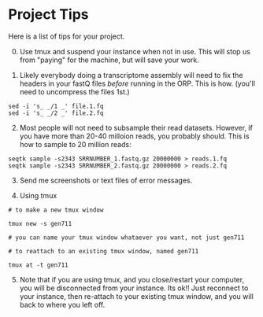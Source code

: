 Project Tips
==

Here is a list of tips for your project.

0. Use tmux and suspend your instance when not in use. This will stop us from "paying" for the machine, but will save your work.

1. Likely everybody doing a transcriptome assembly will need to fix the headers in your fastQ files _before_ running in the ORP. This is how. (you'll need to uncompress the files 1st.)

```
sed -i 's_ _/1 _' file.1.fq
sed -i 's_ _/2 _' file.2.fq
```

2. Most people will not need to subsample their read datasets. However, if you have more than
20-40 milloion reads, you probably should. This is how to sample to 20 million reads:

```
seqtk sample -s2343 SRRNUMBER_1.fastq.gz 20000000 > reads.1.fq
seqtk sample -s2343 SRRNUMBER_2.fastq.gz 20000000 > reads.2.fq
```

3. Send me screenshots or text files of error messages.

4. Using tmux

```
# to make a new tmux window

tmux new -s gen711

# you can name your tmux window whataever you want, not just gen711

# to reattach to an existing tmux window, named gen711

tmux at -t gen711

```

5. Note that if you are using tmux, and you close/restart your computer, you will be disconnected from your instance. Its ok!! Just reconnect to your instance, then re-attach to your existing tmux window, and you will back to where you left off.
